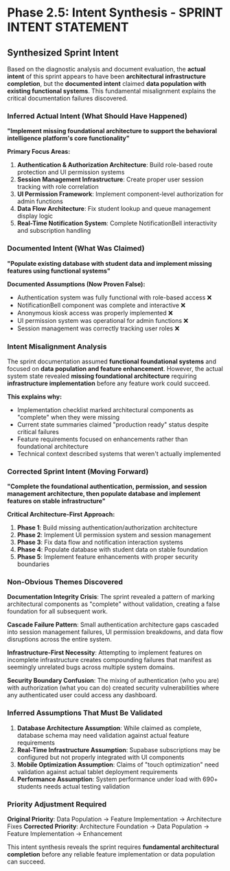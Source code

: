# Phase 2.5: Intent Synthesis - SPRINT INTENT STATEMENT

## Synthesized Sprint Intent

Based on the diagnostic analysis and document evaluation, the **actual intent** of this sprint appears to have been **architectural infrastructure completion**, but the **documented intent** claimed **data population with existing functional systems**. This fundamental misalignment explains the critical documentation failures discovered.

### Inferred Actual Intent (What Should Have Happened)
**"Implement missing foundational architecture to support the behavioral intelligence platform's core functionality"**

**Primary Focus Areas:**
1. **Authentication & Authorization Architecture**: Build role-based route protection and UI permission systems
2. **Session Management Infrastructure**: Create proper user session tracking with role correlation  
3. **UI Permission Framework**: Implement component-level authorization for admin functions
4. **Data Flow Architecture**: Fix student lookup and queue management display logic
5. **Real-Time Notification System**: Complete NotificationBell interactivity and subscription handling

### Documented Intent (What Was Claimed)
**"Populate existing database with student data and implement missing features using functional systems"**

**Documented Assumptions (Now Proven False):**
- Authentication system was fully functional with role-based access ❌
- NotificationBell component was complete and interactive ❌  
- Anonymous kiosk access was properly implemented ❌
- UI permission system was operational for admin functions ❌
- Session management was correctly tracking user roles ❌

### Intent Misalignment Analysis

The sprint documentation assumed **functional foundational systems** and focused on **data population and feature enhancement**. However, the actual system state revealed **missing foundational architecture** requiring **infrastructure implementation** before any feature work could succeed.

**This explains why:**
- Implementation checklist marked architectural components as "complete" when they were missing
- Current state summaries claimed "production ready" status despite critical failures
- Feature requirements focused on enhancements rather than foundational architecture
- Technical context described systems that weren't actually implemented

### Corrected Sprint Intent (Moving Forward)

**"Complete the foundational authentication, permission, and session management architecture, then populate database and implement features on stable infrastructure"**

**Critical Architecture-First Approach:**
1. **Phase 1**: Build missing authentication/authorization architecture
2. **Phase 2**: Implement UI permission system and session management  
3. **Phase 3**: Fix data flow and notification interaction systems
4. **Phase 4**: Populate database with student data on stable foundation
5. **Phase 5**: Implement feature enhancements with proper security boundaries

### Non-Obvious Themes Discovered

**Documentation Integrity Crisis**: The sprint revealed a pattern of marking architectural components as "complete" without validation, creating a false foundation for all subsequent work.

**Cascade Failure Pattern**: Small authentication architecture gaps cascaded into session management failures, UI permission breakdowns, and data flow disruptions across the entire system.

**Infrastructure-First Necessity**: Attempting to implement features on incomplete infrastructure creates compounding failures that manifest as seemingly unrelated bugs across multiple system domains.

**Security Boundary Confusion**: The mixing of authentication (who you are) with authorization (what you can do) created security vulnerabilities where any authenticated user could access any dashboard.

### Inferred Assumptions That Must Be Validated

1. **Database Architecture Assumption**: While claimed as complete, database schema may need validation against actual feature requirements
2. **Real-Time Infrastructure Assumption**: Supabase subscriptions may be configured but not properly integrated with UI components
3. **Mobile Optimization Assumption**: Claims of "touch optimization" need validation against actual tablet deployment requirements
4. **Performance Assumption**: System performance under load with 690+ students needs actual testing validation

### Priority Adjustment Required

**Original Priority**: Data Population → Feature Implementation → Architecture Fixes
**Corrected Priority**: Architecture Foundation → Data Population → Feature Implementation → Enhancement

This intent synthesis reveals the sprint requires **fundamental architectural completion** before any reliable feature implementation or data population can succeed.
